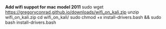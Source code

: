 **Add wifi suppot for mac model 2011**
sudo wget https://gregoryconrad.github.io/downloads/wifi_on_kali.zip
unzip wifi_on_kali.zip
cd wifi_on_kali/
sudo chmod +x install-drivers.bash && sudo bash install-drivers.bash

